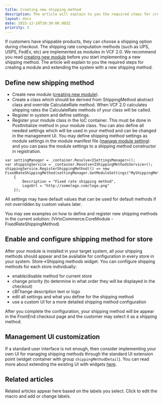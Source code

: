 ```yaml
---
title: Creating new shipping method
description: The article will explain to you the required steps for creating a module and extending the system with a new shipping method
layout: docs
date: 2015-12-28T10:30:00.003Z
priority: 3
---
```

If customers have shippable products, they can choose a shipping option during checkout. The shipping rate computation methods (such as UPS, USPS, FedEx, etc) are implemented as modules in VCF 2.0. We recommend you read [creating new module](../working-with-platform-manager/extending-functionality/creating-new-module.md) before you start implementing a new shipping method. The article will explain to you the required steps for creating a module and extending the system with a new shipping method.

## Define new shipping method

* Create new module ([creating new module](../working-with-platform-manager/extending-functionality/creating-new-module.md)).
* Create a class which should be derived from ShippingMethod abstract class and override CalculateRate method. When VCF 2.0 calculates shipping rates the CalculateRate methods of your class will be called.
* Register in system and define settings.
* Register your module class in the IoC container. This must be done in PostInitialize method in your module class. You can also define all needed settings which will be used in your method and can be changed in the management UI. You may define shipping method settings as module settings in the module manifest file ([manage module setting](../working-with-platform-manager/extending-functionality/managing-module-settings.md)) and you can pass the module settings to a shipping method constructor in registration.  
  
```
var settingManager = _container.Resolve<ISettingsManager>();
var shippingService = _container.Resolve<IShippingMethodsService>();
shippingService.RegisterShippingMethod(() => new FixedRateShippingMethod(settingManager.GetModuleSettings("MyShippingMethodModule"))
	{
		Description = "Fixed rate shipping method",
		LogoUrl = "http://somelogo.com/logo.png"
	});
```

All settings may have default values that can be used for default methods if not overridden by custom values later.

You may see examples on how to define and register new shipping methods in the current solution: (VirtoCommerce.CoreModule - FixedRateShippingMethod)

## Enable and configure shipping method for store

After your module is installed in your target system, all your shipping methods should appear and be available for configuration in every store in your system. Store->Shipping methods widget. You can configure shipping methods for each store individually:
* enable/disable method for current store
* change priority (to determine in what order they will be displayed in the checkout)
* cВЃhange description text or logo
* edit all settings and what you define for the shipping method
* use a custom UI for a more detailed shipping method configuration

After you complete the configuration, your shipping method will be appear in the FrontEnd checkout page and the customer may select it as a shipping method.

## Management UI customization

If a standard user interface is not enough, then consider implementing your own UI for managing shipping methods through the standard UI extension point (widget container with group `shippingMethodDetail`). You can read more about extending the existing UI with widgets [here](../../developer-guide/working-with-platform-manager/basic-functions/widgets.md).

## Related articles

Related articles appear here based on the labels you select. Click to edit the macro and add or change labels.
